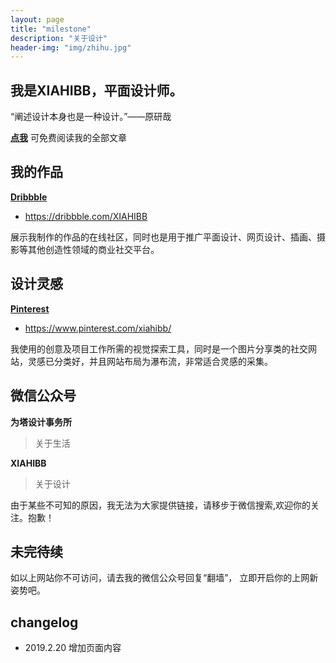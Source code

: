 ```yaml
---
layout: page
title: "milestone"
description: "关于设计"
header-img: "img/zhihu.jpg"
---
```


## 我是XIAHIBB，平面设计师。

“阐述设计本身也是一种设计。”——原研哉

**[点我](https://huiweishijie.com/tags/)**  可免费阅读我的全部文章

## 我的作品

**[Dribbble](https://dribbble.com/XIAHIBB)**
- https://dribbble.com/XIAHIBB

展示我制作的作品的在线社区，同时也是用于推广平面设计、网页设计、插画、摄影等其他创造性领域的商业社交平台。

## 设计灵感

**[Pinterest](https://www.pinterest.com/xiahibb/)**
- https://www.pinterest.com/xiahibb/

我使用的创意及项目工作所需的视觉探索工具，同时是一个图片分享类的社交网站，灵感已分类好，并且网站布局为瀑布流，非常适合灵感的采集。

## 微信公众号

**为塔设计事务所**

>关于生活

**XIAHIBB**

>关于设计

由于某些不可知的原因，我无法为大家提供链接，请移步于微信搜索,欢迎你的关注。抱歉！


## 未完待续

如以上网站你不可访问，请去我的微信公众号回复“翻墙”， 立即开启你的上网新姿势吧。


## changelog

- 2019.2.20 增加页面内容







